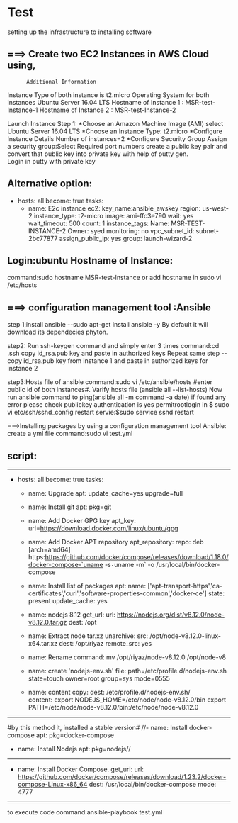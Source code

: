 # Test
setting up the infrastructure to installing software



===> Create two EC2 Instances in AWS Cloud using,
------------------------------------------------------
          Additional Information
Instance Type of both instance is t2.micro
Operating System for both instances Ubuntu Server 16.04 LTS
Hostname of Instance 1 : MSR-test-Instance-1
Hostname of Instance 2 : MSR-test-Instance-2

Launch Instance
Step 1: *Choose an Amazon Machine Image (AMI)
         select Ubuntu Server 16.04 LTS
        *Choose an Instance Type:
         t2.micro
        *Configure Instance Details
         Number of instances=2
        *Configure Security Group
         Assign a security group:Select Required port numbers
         create a public key pair and convert that public key into private key with help of putty gen.             
         Login in putty with private key
     
 Alternative option:
 ---
- hosts: all
  become: true
  tasks:
  - name: E2c instance
    ec2:
       key_name:ansible_awskey
       region: us-west-2
       instance_type: t2-micro
       image: ami-ffc3e790
       wait: yes
       wait_timeout: 500
       count: 1
       instance_tags:
                 Name: MSR-TEST-INSTANCE-2
                 Owner: syed
       monitoring: no
       vpc_subnet_id: subnet-2bc77877
       assign_public_ip: yes
       group: launch-wizard-2


Login:ubuntu
Hostname of Instance:
-----------------------
command:sudo hostname MSR-test-Instance
or add hostname in sudo vi /etc/hosts

===> configuration management tool :Ansible
--------------------------------------
step 1:install ansible --sudo apt-get install ansible -y
By default it will download its dependecies phyton.

step2: Run ssh-keygen command and simply enter 3 times
command:cd .ssh
        copy  id_rsa.pub key and paste in authorized keys
        Repeat same step --copy  id_rsa.pub key from instance 1 and paste in authorized keys for instance 2

step3:Hosts file of ansible
command:sudo vi /etc/ansible/hosts
        #enter public id of both instances#.
        Varify hosts file (ansible all --list-hosts)
        Now run ansible command to ping(ansible all -m command -a date)
        if found any error please check publickey authentication is yes
        permitrootlogin in $ sudo vi etc/ssh/sshd_config
        restart servie:$sudo service sshd restart
       
 ===>Installing packages by using a configuration management tool Ansible:
 create a yml file
 command:sudo vi test.yml
 
 script:
 -----------------------------------------------------------
---
- hosts: all
  become: true
  tasks:

  - name: Upgrade
    apt: update_cache=yes upgrade=full
  
  - name: Install git
    apt: pkg=git 

  - name: Add Docker GPG key
    apt_key: url=https://download.docker.com/linux/ubuntu/gpg

  - name: Add Docker APT repository
    apt_repository:
      repo: deb [arch=amd64] https:https://github.com/docker/compose/releases/download/1.18.0/docker-compose-`uname -s`-`uname -m` -o /usr/local/bin/docker-compose
  - name: Install list of packages
    apt:
      name: ['apt-transport-https','ca-certificates','curl','software-properties-common','docker-ce']
      state: present
      update_cache: yes
      
  - name: nodejs 8.12
    get_url:
      url: https://nodejs.org/dist/v8.12.0/node-v8.12.0.tar.gz
      dest: /opt
  - name: Extract node tar.xz
    unarchive:
      src: /opt/node-v8.12.0-linux-x64.tar.xz
      dest: /opt/riyaz
      remote_src: yes
  - name: Rename
    command: mv /opt/riyaz/node-v8.12.0 /opt/node-v8
  - name: create 'nodejs-env.sh' 
    file: path=/etc/profile.d/nodejs-env.sh state=touch owner=root group=sys mode=0555
  - name: content 
    copy:
     dest: /etc/profile.d/nodejs-env.sh/   
     content:
      export NODEJS_HOME=/etc/node/node-v8.12.0/bin
      export PATH=/etc/node/node-v8.12.0/bin:/etc/node/node-v8.12.0

  
----------------------------------------------------------
  #by this method it, installed a stable version#
  //- name: Install docker-compose
    apt: pkg=docker-compose

  - name: Install Nodejs
    apt: pkg=nodejs//
---------------------------------------------------------------
  - name: Install Docker Compose.
    get_url:
        url: https://github.com/docker/compose/releases/download/1.23.2/docker-compose-Linux-x86_64
        dest: /usr/local/bin/docker-compose
        mode: 4777

-------------------------------
to execute code 
command:ansible-playbook test.yml


 
 
 
       
         

